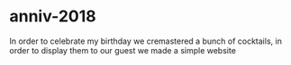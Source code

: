 # anniv-2018
In order to celebrate my birthday we cremastered a bunch of cocktails, in order to display them to our guest we made a simple website
